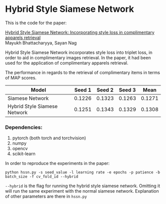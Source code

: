 # Hybrid Style Siamese Network

This is the code for the paper:

[Hybrid Style Siamese Network: Incorporating style loss in complimentary apparels retrieval](https://arxiv.org/abs/1912.05014)
<br>
Mayukh Bhattacharyya, Sayan Nag

Hybrid Style Siamese Network incorporates style loss into triplet loss, in order to aid in complimentary images retrieval. In the paper, it had been used for the application of complimentary apparels retrieval.

The performance in regards to the retrieval of complimentary items in terms of MAP scores.

| Model | Seed 1 | Seed 2 | Seed 3 | Mean |
| --- | --- | --- | --- | --- |
| Siamese Network | 0.1226 | 0.1323 | 0.1263 | 0.1271 |
| Hybrid Style Siamese Network | 0.1251 | 0.1343 | 0.1329 | 0.1308 | 


### Dependencies:
1. pytorch (both torch and torchvision)
2. numpy
3. opencv
4. scikit-learn

In order to reproduce the experiments in the paper:

```
python hssn.py -s seed_value -l learning rate -e epochs -p patience -b batch_size -f cv_fold_id --hybrid
```

```--hybrid``` is the flag for running the hybrid style siamese network. Omitting it will run the same experiment with the normal siamese network. Explanation of other parameters are there in ```hssn.py```


